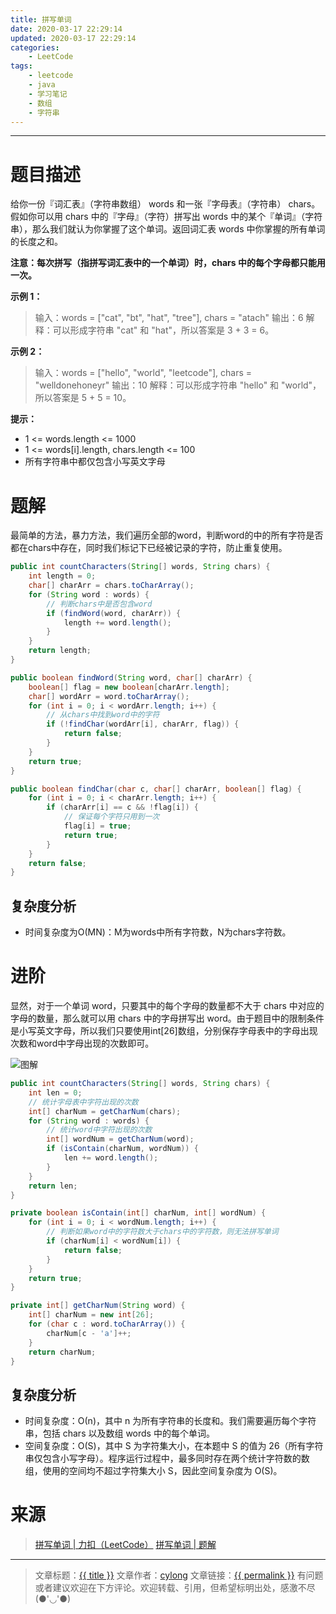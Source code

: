 ```yaml
---
title: 拼写单词
date: 2020-03-17 22:29:14
updated: 2020-03-17 22:29:14
categories:
    - LeetCode
tags:
    - leetcode
    - java
    - 学习笔记
    - 数组
    - 字符串
---
```

---

# 题目描述

给你一份『词汇表』（字符串数组） words 和一张『字母表』（字符串） chars。假如你可以用 chars 中的『字母』（字符）拼写出 words 中的某个『单词』（字符串），那么我们就认为你掌握了这个单词。返回词汇表 words 中你掌握的所有单词的长度之和。

**注意：每次拼写（指拼写词汇表中的一个单词）时，chars 中的每个字母都只能用一次。**

**示例 1：**
> 输入：words = ["cat", "bt", "hat", "tree"], chars = "atach"
> 输出：6
> 解释：可以形成字符串 "cat" 和 "hat"，所以答案是 3 + 3 = 6。

**示例 2：**
> 输入：words = ["hello", "world", "leetcode"], chars = "welldonehoneyr"
> 输出：10
> 解释：可以形成字符串 "hello" 和 "world"，所以答案是 5 + 5 = 10。

**提示：**

* 1 <= words.length <= 1000
* 1 <= words[i].length, chars.length <= 100
* 所有字符串中都仅包含小写英文字母

<!-- more -->

# 题解

最简单的方法，暴力方法，我们遍历全部的word，判断word的中的所有字符是否都在chars中存在，同时我们标记下已经被记录的字符，防止重复使用。

```java
public int countCharacters(String[] words, String chars) {
    int length = 0;
    char[] charArr = chars.toCharArray();
    for (String word : words) {
        // 判断chars中是否包含word
        if (findWord(word, charArr)) {
            length += word.length();
        }
    }
    return length;
}

public boolean findWord(String word, char[] charArr) {
    boolean[] flag = new boolean[charArr.length];
    char[] wordArr = word.toCharArray();
    for (int i = 0; i < wordArr.length; i++) {
        // 从chars中找到word中的字符
        if (!findChar(wordArr[i], charArr, flag)) {
            return false;
        }
    }
    return true;
}

public boolean findChar(char c, char[] charArr, boolean[] flag) {
    for (int i = 0; i < charArr.length; i++) {
        if (charArr[i] == c && !flag[i]) {
            // 保证每个字符只用到一次
            flag[i] = true;
            return true;
        }
    }
    return false;
}
```

## 复杂度分析

* 时间复杂度为Ο(MN)：M为words中所有字符数，N为chars字符数。

# 进阶

显然，对于一个单词 word，只要其中的每个字母的数量都不大于 chars 中对应的字母的数量，那么就可以用 chars 中的字母拼写出 word。由于题目中的限制条件是小写英文字母，所以我们只要使用int[26]数组，分别保存字母表中的字母出现次数和word中字母出现的次数即可。

![图解](图解.gif)

```java
public int countCharacters(String[] words, String chars) {
    int len = 0;
    // 统计字母表中字符出现的次数
    int[] charNum = getCharNum(chars);
    for (String word : words) {
        // 统计word中字符出现的次数
        int[] wordNum = getCharNum(word);
        if (isContain(charNum, wordNum)) {
            len += word.length();
        }
    }
    return len;
}

private boolean isContain(int[] charNum, int[] wordNum) {
    for (int i = 0; i < wordNum.length; i++) {
        // 判断如果word中的字符数大于chars中的字符数，则无法拼写单词
        if (charNum[i] < wordNum[i]) {
            return false;
        }
    }
    return true;
}

private int[] getCharNum(String word) {
    int[] charNum = new int[26];
    for (char c : word.toCharArray()) {
        charNum[c - 'a']++;
    }
    return charNum;
}
```

## 复杂度分析

* 时间复杂度：Ο(n)，其中 n 为所有字符串的长度和。我们需要遍历每个字符串，包括 chars 以及数组 words 中的每个单词。
* 空间复杂度：Ο(S)，其中 S 为字符集大小，在本题中 S 的值为 26（所有字符串仅包含小写字母）。程序运行过程中，最多同时存在两个统计字符数的数组，使用的空间均不超过字符集大小 S，因此空间复杂度为 O(S)。

# 来源
> [拼写单词 | 力扣（LeetCode）][1]
> [拼写单词 | 题解][2]

---

> 文章标题：<a href='{{ permalink }}' title='{{ title }}' >{{ title }}</a>
> 文章作者：[cylong](http://www.cylong.com/about/ "cylong")
> 文章链接：<a href='{{ permalink }}' title='{{ title }}' >{{ permalink }}</a>
> 有问题或者建议欢迎在下方评论。欢迎转载、引用，但希望标明出处，感激不尽(●'◡'●)

[1]: https://leetcode-cn.com/problems/find-words-that-can-be-formed-by-characters/ "二叉搜索树的第k大节点 | 力扣（LeetCode）"
[2]: https://leetcode-cn.com/problems/find-words-that-can-be-formed-by-characters/solution/tong-ji-zi-mu-chu-xian-de-ci-shu-shu-zu-ji-qiao-cj/ "二叉搜索树的第k大节点 | 题解"
